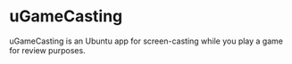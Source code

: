 uGameCasting
============

uGameCasting is an Ubuntu app for screen-casting while you play a game for review purposes.